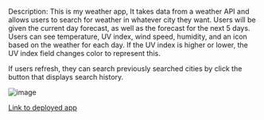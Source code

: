 Description: This is my weather app, It takes data from a weather API and allows users to search for weather in whatever city they want. Users will be given the current day forecast, as well as the forecast for the next 5 days. Users can see temperature, UV index, wind speed, humidity, and an icon based on the weather for each day. If the UV index is higher or lower, the UV index field changes color to represent this. 

If users refresh, they can search previously searched cities by click the button that displays search history. 


![image](./Develop/Screenshot.png)

[Link to deployed app](https://maxdamoe.github.io/CodingCalendar/)
